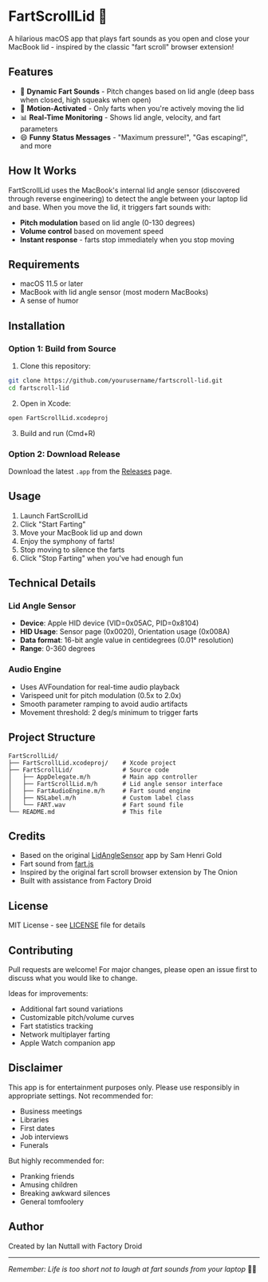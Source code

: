 # FartScrollLid 💨

A hilarious macOS app that plays fart sounds as you open and close your MacBook lid - inspired by the classic "fart scroll" browser extension!

## Features

- 🎵 **Dynamic Fart Sounds** - Pitch changes based on lid angle (deep bass when closed, high squeaks when open)
- 🎯 **Motion-Activated** - Only farts when you're actively moving the lid
- 📊 **Real-Time Monitoring** - Shows lid angle, velocity, and fart parameters
- 😄 **Funny Status Messages** - "Maximum pressure!", "Gas escaping!", and more

## How It Works

FartScrollLid uses the MacBook's internal lid angle sensor (discovered through reverse engineering) to detect the angle between your laptop lid and base. When you move the lid, it triggers fart sounds with:

- **Pitch modulation** based on lid angle (0-130 degrees)
- **Volume control** based on movement speed
- **Instant response** - farts stop immediately when you stop moving

## Requirements

- macOS 11.5 or later
- MacBook with lid angle sensor (most modern MacBooks)
- A sense of humor

## Installation

### Option 1: Build from Source

1. Clone this repository:
```bash
git clone https://github.com/yourusername/fartscroll-lid.git
cd fartscroll-lid
```

2. Open in Xcode:
```bash
open FartScrollLid.xcodeproj
```

3. Build and run (Cmd+R)

### Option 2: Download Release

Download the latest `.app` from the [Releases](https://github.com/iannuttall/fartscroll-lid/releases) page.

## Usage

1. Launch FartScrollLid
2. Click "Start Farting"
3. Move your MacBook lid up and down
4. Enjoy the symphony of farts!
5. Stop moving to silence the farts
6. Click "Stop Farting" when you've had enough fun

## Technical Details

### Lid Angle Sensor
- **Device**: Apple HID device (VID=0x05AC, PID=0x8104)
- **HID Usage**: Sensor page (0x0020), Orientation usage (0x008A)
- **Data format**: 16-bit angle value in centidegrees (0.01° resolution)
- **Range**: 0-360 degrees

### Audio Engine
- Uses AVFoundation for real-time audio playback
- Varispeed unit for pitch modulation (0.5x to 2.0x)
- Smooth parameter ramping to avoid audio artifacts
- Movement threshold: 2 deg/s minimum to trigger farts

## Project Structure

```
FartScrollLid/
├── FartScrollLid.xcodeproj/    # Xcode project
├── FartScrollLid/              # Source code
│   ├── AppDelegate.m/h         # Main app controller
│   ├── FartScrollLid.m/h       # Lid angle sensor interface
│   ├── FartAudioEngine.m/h     # Fart sound engine
│   ├── NSLabel.m/h             # Custom label class
│   └── FART.wav                # Fart sound file
└── README.md                   # This file
```

## Credits

- Based on the original [LidAngleSensor](https://github.com/samhenrigold/LidAngleSensor) app by Sam Henri Gold
- Fart sound from [fart.js](https://github.com/74656c/fart.js)
- Inspired by the original fart scroll browser extension by The Onion
- Built with assistance from Factory Droid

## License

MIT License - see [LICENSE](LICENSE) file for details

## Contributing

Pull requests are welcome! For major changes, please open an issue first to discuss what you would like to change.

Ideas for improvements:
- Additional fart sound variations
- Customizable pitch/volume curves
- Fart statistics tracking
- Network multiplayer farting
- Apple Watch companion app

## Disclaimer

This app is for entertainment purposes only. Please use responsibly in appropriate settings. Not recommended for:
- Business meetings
- Libraries
- First dates
- Job interviews
- Funerals

But highly recommended for:
- Pranking friends
- Amusing children
- Breaking awkward silences
- General tomfoolery

## Author

Created by Ian Nuttall with Factory Droid

---

*Remember: Life is too short not to laugh at fart sounds from your laptop* 💨😄
